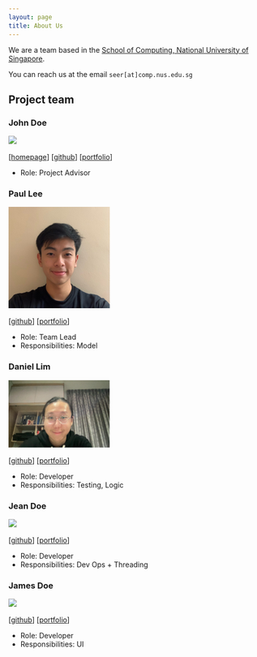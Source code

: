 ```yaml
---
layout: page
title: About Us
---
```


We are a team based in the [School of Computing, National University of Singapore](http://www.comp.nus.edu.sg).

You can reach us at the email `seer[at]comp.nus.edu.sg`

## Project team

### John Doe

<img src="images/johndoe.png" width="200px">

[[homepage](http://www.comp.nus.edu.sg/~damithch)]
[[github](https://github.com/johndoe)]
[[portfolio](team/johndoe.md)]

* Role: Project Advisor

### Paul Lee

<img src="images/paullee18.png" width="200px">

[[github](http://github.com/paullee18)]
[[portfolio](team/johndoe.md)]

* Role: Team Lead
* Responsibilities: Model

### Daniel Lim

<img src="images/daniellimweien.png" width="200px">

[[github](https://github.com/DanielLimWeiEn)] [[portfolio](team/johndoe.md)]

* Role: Developer 
* Responsibilities: Testing, Logic

### Jean Doe

<img src="images/johndoe.png" width="200px">

[[github](http://github.com/johndoe)]
[[portfolio](team/johndoe.md)]

* Role: Developer
* Responsibilities: Dev Ops + Threading

### James Doe

<img src="images/johndoe.png" width="200px">

[[github](http://github.com/johndoe)]
[[portfolio](team/johndoe.md)]

* Role: Developer
* Responsibilities: UI
